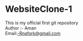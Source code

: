 # WebsiteClone-1
This is my official first git repository <br/>
Author :- Aman <br/>
Email:-Rnafork@gmail.com <br/>
